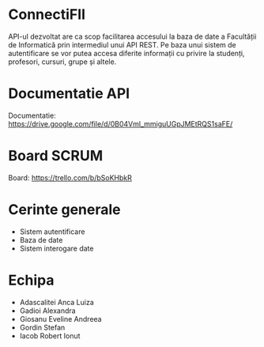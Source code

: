 # ConnectiFII
API-ul dezvoltat are ca scop facilitarea accesului la baza de date a Facultății de Informatică prin intermediul unui API REST. Pe baza unui sistem de autentificare se vor putea accesa diferite informații cu privire la studenți, profesori, cursuri, grupe și altele.

# Documentatie API
Documentatie: https://drive.google.com/file/d/0B04Vml_mmiguUGpJMEtRQS1saFE/


# Board SCRUM
Board: https://trello.com/b/bSoKHbkR

# Cerinte generale
- Sistem autentificare
- Baza de date
- Sistem interogare date

# Echipa
- Adascalitei Anca Luiza
- Gadioi Alexandra
- Giosanu Eveline Andreea
- Gordin Stefan
- Iacob Robert Ionut
